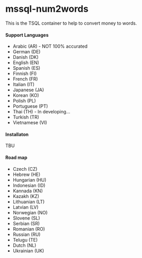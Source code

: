 # mssql-num2words
This is the TSQL container to help to convert money to words.

#### Support Languages
* Arabic (AR) - NOT 100% accurated
* German (DE)
* Danish (DK)
* English (EN)
* Spanish (ES)
* Finnish (FI)
* French (FR)
* Italian (IT)
* Japanese (JA)
* Korean (KO)
* Polish (PL)
* Portuguese (PT)
* Thai (TH) - In developing...
* Turkish (TR)
* Vietnamese (VI)


#### Installaton
TBU


#### Road map
* Czech (CZ)
* Hebrew (HE)
* Hungarian (HU)
* Indonesian (ID)
* Kannada (KN)
* Kazakh (KZ)
* Lithuanian (LT)
* Latvian (LV)
* Norwegian (NO)
* Slovene (SL)
* Serbian (SR)
* Romanian (RO)
* Russian (RU)
* Telugu (TE)
* Dutch (NL)
* Ukrainian (UK)
